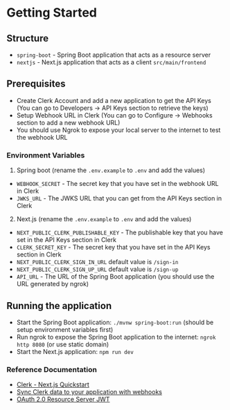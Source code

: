 # Getting Started

## Structure

- `spring-boot` - Spring Boot application that acts as a resource server
- `nextjs` - Next.js application that acts as a client `src/main/frontend`

## Prerequisites

- Create Clerk Account and add a new application to get the API Keys (You can go to Developers -> API Keys section to
  retrieve the keys)
- Setup Webhook URL in Clerk (You can go to Configure -> Webhooks section to add a new webhook URL)
- You should use Ngrok to expose your local server to the internet to test the webhook URL

### Environment Variables

1. Spring boot (rename the `.env.example` to `.env` and add the values)

- `WEBHOOK_SECRET` - The secret key that you have set in the webhook URL in Clerk
- `JWKS_URL` - The JWKS URL that you can get from the API Keys section in Clerk

2. Next.js (rename the `.env.example` to `.env` and add the values)

- `NEXT_PUBLIC_CLERK_PUBLISHABLE_KEY` - The publishable key that you have set in the API Keys section in Clerk
- `CLERK_SECRET_KEY` - The secret key that you have set in the API Keys section in Clerk
- `NEXT_PUBLIC_CLERK_SIGN_IN_URL` default value is `/sign-in`
- `NEXT_PUBLIC_CLERK_SIGN_UP_URL` default value is `/sign-up`
- `API_URL` - The URL of the Spring Boot application (you should use the URL generated by ngrok)

## Running the application

- Start the Spring Boot application: `./mvnw spring-boot:run` (should be setup environment variables first)
- Run ngrok to expose the Spring Boot application to the internet: `ngrok http 8080` (or use static domain)
- Start the Next.js application: `npm run dev`

### Reference Documentation

- [Clerk - Next.js Quickstart](https://docs.clerk.dev/nextjs/getting-started)
- [Sync Clerk data to your application with webhooks](https://clerk.com/docs/integrations/webhooks/sync-data)
- [OAuth 2.0 Resource Server JWT](https://docs.spring.io/spring-security/reference/servlet/oauth2/resource-server/jwt.html#oauth2resourceserver-jwt-decoder-public-key-builder)